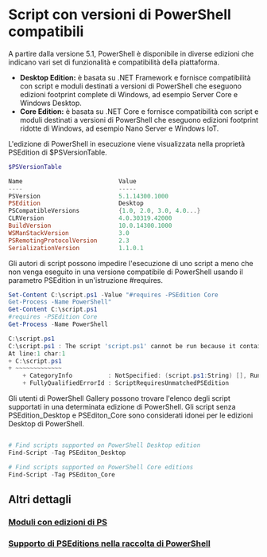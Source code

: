 # Script con versioni di PowerShell compatibili
A partire dalla versione 5.1, PowerShell è disponibile in diverse edizioni che indicano vari set di funzionalità e compatibilità della piattaforma.

- **Desktop Edition:** è basata su .NET Framework e fornisce compatibilità con script e moduli destinati a versioni di PowerShell che eseguono edizioni footprint complete di Windows, ad esempio Server Core e Windows Desktop.
- **Core Edition:** è basata su .NET Core e fornisce compatibilità con script e moduli destinati a versioni di PowerShell che eseguono edizioni footprint ridotte di Windows, ad esempio Nano Server e Windows IoT.

L'edizione di PowerShell in esecuzione viene visualizzata nella proprietà PSEdition di $PSVersionTable.
```powershell
$PSVersionTable

Name                           Value
----                           -----
PSVersion                      5.1.14300.1000
PSEdition                      Desktop
PSCompatibleVersions           {1.0, 2.0, 3.0, 4.0...}
CLRVersion                     4.0.30319.42000
BuildVersion                   10.0.14300.1000
WSManStackVersion              3.0
PSRemotingProtocolVersion      2.3
SerializationVersion           1.1.0.1
```

Gli autori di script possono impedire l'esecuzione di uno script a meno che non venga eseguito in una versione compatibile di PowerShell usando il parametro PSEdition in un'istruzione #requires.
```powershell
Set-Content C:\script.ps1 -Value "#requires -PSEdition Core
Get-Process -Name PowerShell"
Get-Content C:\script.ps1
#requires -PSEdition Core
Get-Process -Name PowerShell

C:\script.ps1
C:\script.ps1 : The script 'script.ps1' cannot be run because it contained a "#requires" statement for PowerShell Core edition. The edition of PowerShell that is required by the script does not match the currently running PowerShell Desktop edition.
At line:1 char:1
+ C:\script.ps1
+ ~~~~~~~~~~~~~
    + CategoryInfo          : NotSpecified: (script.ps1:String) [], RuntimeException
    + FullyQualifiedErrorId : ScriptRequiresUnmatchedPSEdition
```

Gli utenti di PowerShell Gallery possono trovare l'elenco degli script supportati in una determinata edizione di PowerShell.
Gli script senza PSEdition_Desktop e PSEditon_Core sono considerati idonei per le edizioni Desktop di PowerShell.

```powershell

# Find scripts supported on PowerShell Desktop edition
Find-Script -Tag PSEditon_Desktop

# Find scripts supported on PowerShell Core editions
Find-Script -Tag PSEditon_Core

```

## Altri dettagli
### [Moduli con edizioni di PS](../module/modulewithpseditionsupport.md)
### [Supporto di PSEditions nella raccolta di PowerShell](../../psgallery/psgallery_pseditions.md)



<!--HONumber=Aug16_HO3-->


